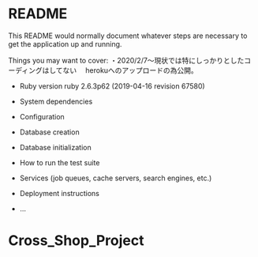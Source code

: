 # README

This README would normally document whatever steps are necessary to get the
application up and running.

Things you may want to cover:
・2020/2/7〜現状では特にしっかりとしたコーディングはしてない
　herokuへのアップロードの為公開。


* Ruby version
  ruby 2.6.3p62 (2019-04-16 revision 67580)
* System dependencies

* Configuration

* Database creation

* Database initialization

* How to run the test suite

* Services (job queues, cache servers, search engines, etc.)

* Deployment instructions

* ...
# Cross_Shop_Project
